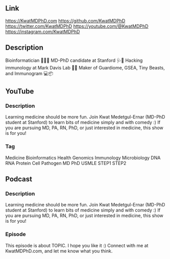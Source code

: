 ## Link

https://KwatMDPhD.com
https://github.com/KwatMDPhD
https://twitter.com/KwatMDPhD
https://youtube.com/@KwatMDPhD
https://instagram.com/KwatMDPhD

## Description

Bioinformatician 🧬🧑‍💻
MD-PhD candidate at Stanford 🩺🌲
Hacking immunology at Mark Davis Lab 🥼🦠
Maker of Guardiome, GSEA, Tiny Beasts, and Immunogram 💻📦

## YouTube

### Description

Learning medicine should be more fun.
Join Kwat Medetgul-Ernar (MD-PhD student at Stanford) to learn bits of medicine simply and with comedy :)
If you are pursuing MD, PA, RN, PhD, or just interested in medicine, this show is for you!

### Tag

Medicine
Bioinformatics
Health
Genomics
Immunology
Microbiology
DNA
RNA
Protein
Cell
Pathogen
MD
PhD
USMLE
STEP1
STEP2

## Podcast

### Description

Learning medicine should be more fun.
Join Kwat Medetgul-Ernar (MD-PhD student at Stanford) to learn bits of medicine simply and with comedy :)
If you are pursuing MD, PA, RN, PhD, or just interested in medicine, this show is for you!

### Episode

This episode is about TOPIC.
I hope you like it :)
Connect with me at KwatMDPhD.com, and let me know what you think.
